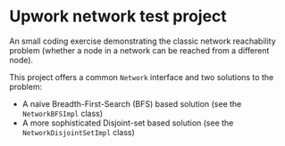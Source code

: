 # Upwork network test project

An small coding exercise demonstrating the classic network reachability problem 
(whether a node in a network can be reached from a different node).

This project offers a common `Network` interface and two solutions to the problem:
* A naive Breadth-First-Search (BFS) based solution (see the `NetworkBFSImpl` class)
* A more sophisticated Disjoint-set based solution (see the `NetworkDisjointSetImpl` class)
